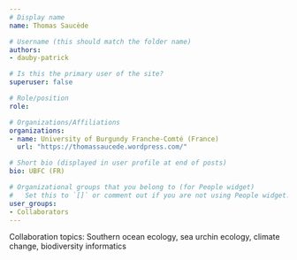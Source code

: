 ```yaml
---
# Display name
name: Thomas Saucède

# Username (this should match the folder name)
authors:
- dauby-patrick

# Is this the primary user of the site?
superuser: false

# Role/position
role: 

# Organizations/Affiliations
organizations:
- name: University of Burgundy Franche-Comté (France)
  url: "https://thomassaucede.wordpress.com/"

# Short bio (displayed in user profile at end of posts)
bio: UBFC (FR) 

# Organizational groups that you belong to (for People widget)
#   Set this to `[]` or comment out if you are not using People widget.
user_groups:
- Collaborators
---
```

Collaboration topics: Southern ocean ecology, sea urchin ecology, climate change, biodiversity informatics
